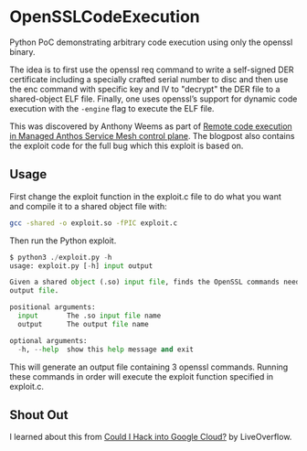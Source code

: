 # OpenSSLCodeExecution

Python PoC demonstrating arbitrary code execution using only the openssl binary. 

The idea is to first use the openssl req command to write a self-signed DER certificate including a specially crafted serial number to disc and then use the enc command with specific key and IV to "decrypt" the DER file to a shared-object ELF file. Finally, one uses openssl’s support for dynamic code execution with the `-engine` flag to execute the ELF file.

This was discovered by Anthony Weems as part of [Remote code execution in Managed Anthos Service Mesh control plane](https://lf.lc/vrp/203177829/). The blogpost also contains the exploit code for the full bug which this exploit is based on.

## Usage

First change the exploit function in the exploit.c file to do what you want and compile it to a shared object file with:

```bash
gcc -shared -o exploit.so -fPIC exploit.c
```

Then run the Python exploit.

```python
$ python3 ./exploit.py -h
usage: exploit.py [-h] input output

Given a shared object (.so) input file, finds the OpenSSL commands needed to execute it and writes them to an
output file.

positional arguments:
  input       The .so input file name
  output      The output file name

optional arguments:
  -h, --help  show this help message and exit
```

This will generate an output file containing 3 openssl commands. Running these commands in order will execute the exploit function specified in exploit.c.

## Shout Out

I learned about this from [Could I Hack into Google Cloud?](https://www.youtube.com/watch?v=GvO2Xtx8p9w) by LiveOverflow. 

